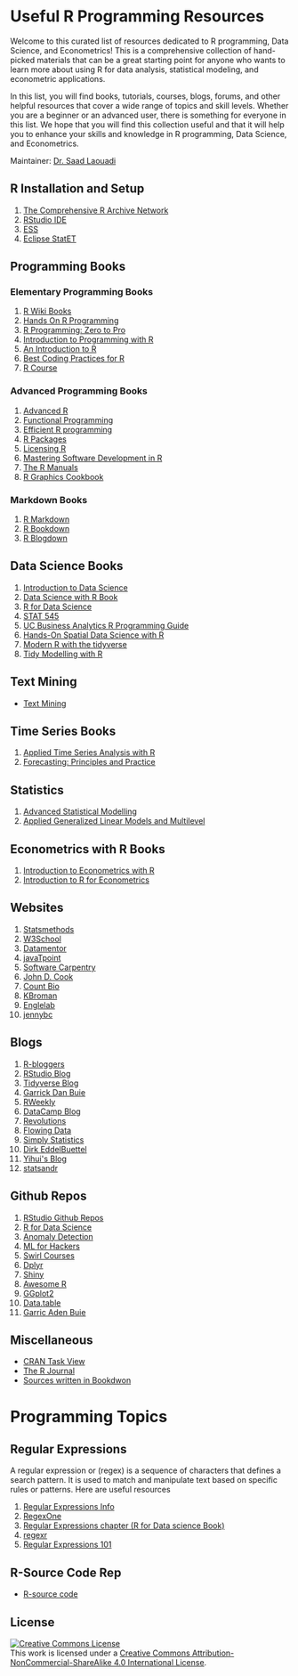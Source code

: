 # Useful R Programming Resources

Welcome to this curated list of resources dedicated to R programming, Data Science, and Econometrics! This is a comprehensive collection of hand-picked materials that can be a great starting point for anyone who wants to learn more about using R for data analysis, statistical modeling, and econometric applications. 


In this list, you will find books, tutorials, courses, blogs, forums, and other helpful resources that cover a wide range of topics and skill levels. Whether you are a beginner or an advanced user, there is something for everyone in this list. We hope that you will find this collection useful and that it will help you to enhance your skills and knowledge in R programming, Data Science, and Econometrics.

Maintainer: [Dr. Saad Laouadi](https://github.com/DrSaadLa)

## R Installation and Setup 

  1. [The Comprehensive R Archive Network](https://cran.r-project.org/)
  2. [RStudio IDE](https://posit.co/downloads/)
  3. [ESS](https://ess.r-project.org/index.php?Section=home)
  4. [Eclipse StatET](https://projects.eclipse.org/projects/science.statet)

## Programming Books

<!-- <section>
  <table width="100%">
  <thead >
    <tr>
      <th colspan="2" style="color:blue;">R Programming Books</th>
    </tr>
    <tr>
      <th>Elementary Programming Books</th>
      <th>Advanced Programming Books</th>
    </tr>
  </thead>
  <tbody>
    <tr>
      <td><a href="https://en.wikibooks.org/wiki/R_Programming">R Wiki Books</a></td>
      <td></td>
    </tr>
    <tr>
      <td><a href="https://r02pro.github.io">R Programming: Zero to Pro</a></td>
      <td></td>
    </tr>
    <tr>
      <td><a href="https://discdown.org/rprogramming/index.html">Introduction to Programming with R</a></td>
      <td></td>
    </tr>
    <tr>
      <td><a href="https://colinfay.me/intro-to-r/">An Introduction to R</a></td>
      <td></td>
    </tr>
    <tr>
      <td><a href="https://bookdown.org/content/d1e53ac9-28ce-472f-bc2c-f499f18264a3/">Best Coding Practices for R</a></td>
      <td></td>
    </tr>
  </tbody>
</table>
</section> -->



### Elementary Programming Books
1. [R Wiki Books](https://en.wikibooks.org/wiki/R_Programming)
2. [Hands On R Programming](https://rstudio-education.github.io/hopr/)
3. [R Programming: Zero to Pro](https://r02pro.github.io/)
4. [Introduction to Programming with R](https://discdown.org/rprogramming/index.html)
5. [An Introduction to R](https://colinfay.me/intro-to-r/)
6. [Best Coding Practices for R](https://bookdown.org/content/d1e53ac9-28ce-472f-bc2c-f499f18264a3/)
7. [R Course](https://bookdown.org/brry/course/)



### Advanced Programming Books
  1. [Advanced R](https://adv-r.hadley.nz/index.html)
  2. [Functional Programming](https://dcl-prog.stanford.edu/)
  3. [Efficient R programming](https://csgillespie.github.io/efficientR/)
  4. [R Packages](https://r-pkgs.org/)
  5. [Licensing R](https://thinkr-open.github.io/licensing-r/)
  6. [Mastering Software Development in R](https://bookdown.org/rdpeng/RProgDA/)
  7. [The R Manuals](https://cran.r-project.org/)
  8. [R Graphics Cookbook](https://r-graphics.org/)
  

### Markdown Books
  1. [R Markdown](https://bookdown.org/yihui/rmarkdown/)
  2. [R Bookdown](https://bookdown.org/yihui/bookdown/)
  3. [R Blogdown](https://bookdown.org/yihui/blogdown/)


## Data Science Books
  1. [Introduction to Data Science](http://rafalab.dfci.harvard.edu/dsbook/)
  1. [Data Science with R Book](https://datasciencebook.ca/)
  2. [R for Data Science](https://r4ds.had.co.nz/index.html)
  3. [STAT 545](https://stat545.com/)
  4. [UC Business Analytics R Programming Guide](http://uc-r.github.io/)
  5. [Hands-On Spatial Data Science with R](https://spatialanalysis.github.io/handsonspatialdata/)
  6. [Modern R with the tidyverse](http://modern-rstats.eu/)
  7. [Tidy Modelling with R](https://www.tmwr.org/)


## Text Mining
  - [Text Mining](https://www.tidytextmining.com/)

## Time Series Books
  1. [Applied Time Series Analysis with R](https://smac-group.github.io/ts/)
  2. [Forecasting: Principles and Practice](https://otexts.com/fpp3/)

## Statistics 
  1. [Advanced Statistical Modelling](https://bookdown.org/ssjackson300/ASM_Lecture_Notes/)
  2. [Applied Generalized Linear Models and Multilevel](https://bookdown.org/roback/bookdown-BeyondMLR/)

## Econometrics with R Books 
  1. [Introduction to Econometrics with R](https://www.econometrics-with-r.org/)
  2. [Introduction to R for Econometrics](https://bookdown.org/kieranmarray/intro_to_r_for_econometrics/)


## Websites 
  1. [Statsmethods](https://www.statmethods.net/)
  3. [W3School](https://www.w3schools.com/r/default.asp)
  4. [Datamentor](https://www.datamentor.io/r-programming/)
  5. [javaTpoint](https://www.javatpoint.com/r-tutorial)
  6. [Software Carpentry](https://swcarpentry.github.io/r-novice-inflammation/)
  7. [John D. Cook](https://www.johndcook.com/blog/r_language_for_programmers/)
  8. [Count Bio](http://www.countbio.com/index.html)
  9. [KBroman](https://kbroman.org/datacarpentry_R_2016-08-23/01-intro-to-R.html)
  10. [Englelab](https://englelab.gatech.edu/useRguide/index.html)
  11. [jennybc](https://jennybc.github.io/purrr-tutorial/index.html)



## Blogs 
  1. [R-bloggers](https://www.r-bloggers.com/)
  2. [RStudio Blog](https://posit.co/blog/)
  3. [Tidyverse Blog](https://www.tidyverse.org/blog/)
  4. [Garrick Dan Buie](https://www.garrickadenbuie.com/blog/)
  5. [RWeekly](https://rweekly.org/)
  6. [DataCamp Blog](https://www.datacamp.com/blog)
  7. [Revolutions](https://blog.revolutionanalytics.com/about.html)
  8. [Flowing Data](https://flowingdata.com/)
  9. [Simply Statistics](https://simplystatistics.org/)
  10. [Dirk EddelBuettel](https://dirk.eddelbuettel.com/blog/)
  10. [Yihui's Blog](https://yihui.org/en/)
  11. [statsandr](https://statsandr.com/)
  
  
  
## Github Repos
  1. [RStudio Github Repos](https://github.com/rstudio)
  2. [R for Data Science](https://github.com/hadley/r4ds)
  3. [Anomaly Detection](https://github.com/twitter/AnomalyDetection)
  4. [ML for Hackers](https://github.com/johnmyleswhite/ML_for_Hackers)
  5. [Swirl Courses](https://github.com/swirldev/swirl_courses)
  6. [Dplyr](https://github.com/tidyverse/dplyr)
  7. [Shiny](https://github.com/rstudio/shiny)
  8. [Awesome R](https://github.com/qinwf/awesome-R)
  9. [GGplot2](https://github.com/tidyverse/ggplot2)
  10. [Data.table](https://github.com/Rdatatable/data.table)
  11. [Garric Aden Buie](https://github.com/gadenbuie)
  
## Miscellaneous
  - [CRAN Task View](https://cran.r-project.org/web/views/)
  - [The R Journal](https://journal.r-project.org/)
  - [Sources written in Bookdwon](https://bookdown.org/home/archive/)

# Programming Topics 

## Regular Expressions

A regular expression or (regex) is a sequence of characters that defines a search pattern. It is used to match and manipulate text based on specific rules or patterns. Here are useful resources 
  1. [Regular Expressions Info](https://www.regular-expressions.info/tutorial.html)
  2. [RegexOne](https://regexone.com/)
  3. [Regular Expressions chapter (R for Data science Book)](https://r4ds.hadley.nz/regexps.html)
  4. [regexr](https://regexr.com/)
  5. [Regular Expressions 101](https://regex101.com/)
  
## R-Source Code Rep
- [R-source code](https://github.com/wch/r-source)

## License 

<a rel="license" href="http://creativecommons.org/licenses/by-nc-sa/4.0/"><img alt="Creative Commons License" style="border-width:0" src="https://i.creativecommons.org/l/by-nc-sa/4.0/88x31.png" /></a><br />This work is licensed under a <a rel="license" href="http://creativecommons.org/licenses/by-nc-sa/4.0/">Creative Commons Attribution-NonCommercial-ShareAlike 4.0 International License</a>.

